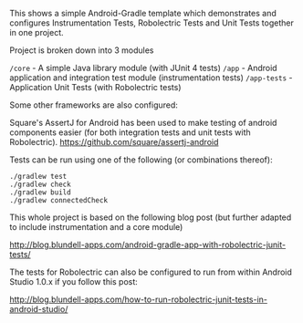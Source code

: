 This shows a simple Android-Gradle template which demonstrates and configures Instrumentation Tests, Robolectric Tests and Unit Tests together in one project.

Project is broken down into 3 modules

`/core` - A simple Java library module (with JUnit 4 tests)
`/app` - Android application and integration test module (instrumentation tests)
`/app-tests` - Application Unit Tests (with Robolectric tests) 

Some other frameworks are also configured:

Square's AssertJ for Android has been used to make testing of android components easier (for both integration tests and unit tests with Robolectric). https://github.com/square/assertj-android

Tests can be run using one of the following (or combinations thereof):

```
./gradlew test
./gradlew check
./gradlew build
./gradlew connectedCheck
```

This whole project is based on the following blog post (but further adapted to include instrumentation and a core module)

http://blog.blundell-apps.com/android-gradle-app-with-robolectric-junit-tests/

The tests for Robolectric can also be configured to run from within Android Studio 1.0.x if you follow this post:

http://blog.blundell-apps.com/how-to-run-robolectric-junit-tests-in-android-studio/

